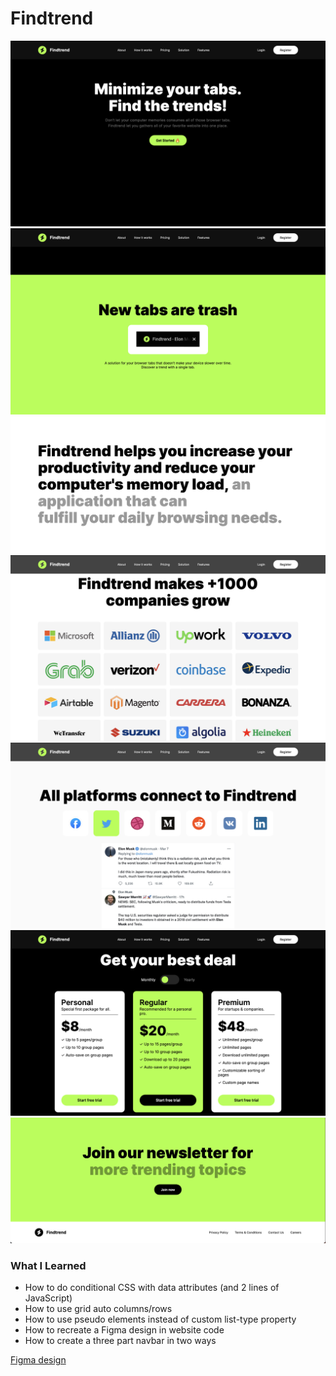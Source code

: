 # Findtrend

![Hero section](hero.png)
![Tabs section](tabs.png)
![Stats section](stats.png)
![Stats section](stats-2.png)
![Platform section](platform.png)
![Pricing section](pricing.png)
![Newsletter section](newsletter.png)

### What I Learned

- How to do conditional CSS with data attributes (and 2 lines of JavaScript)
- How to use grid auto columns/rows
- How to use pseudo elements instead of custom list-type property
- How to recreate a Figma design in website code
- How to create a three part navbar in two ways

[Figma design](<https://www.figma.com/file/AzKOk465IeVY5Kjx7GgVKc/Findtrend-Webflow-(Free-Code)-(Community)>)
